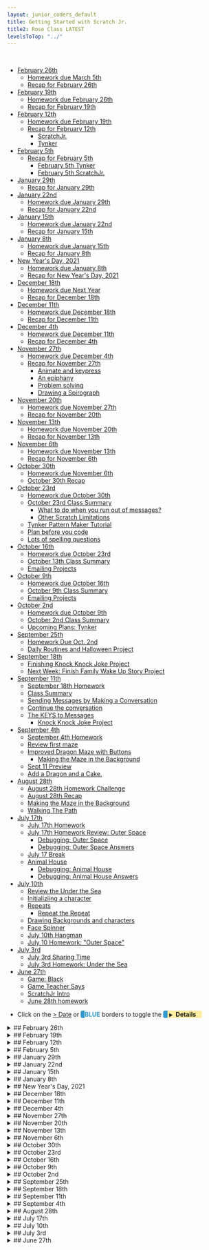 ```yaml
---
layout: junior_coders_default
title: Getting Started with Scratch Jr.
title2: Rose Class LATEST
levelsToTop: "../"
---
```


<!-- 
- [ ] Proceed to [Archives](./a_mon0500pm-Archives.html) 》 
- [ ] {: style="float: right;"}
- [ ] -->

<br clear="both">

<div id="toc">

* [February 26th](#february-26th)
  * [Homework due March 5th](#homework-due-march-5th)
  * [Recap for February 26th](#recap-for-february-26th)
* [February 19th](#february-19th)
  * [Homework due February 26th](#homework-due-february-26th)
  * [Recap for February 19th](#recap-for-february-19th)
* [February 12th](#february-12th)
  * [Homework due February 19th](#homework-due-february-19th)
  * [Recap for February 12th](#recap-for-february-12th)
    * [ScratchJr.](#scratchjr)
    * [Tynker](#tynker)
* [February 5th](#february-5th)
  * [Recap for February 5th](#recap-for-february-5th)
    * [February 5th Tynker](#february-5th-tynker)
    * [February 5th ScratchJr.](#february-5th-scratchjr)
* [January 29th](#january-29th)
  * [Recap for January 29th](#recap-for-january-29th)
* [January 22nd](#january-22nd)
  * [Homework due January 29th](#homework-due-january-29th)
  * [Recap for January 22nd](#recap-for-january-22nd)
* [January 15th](#january-15th)
  * [Homework due January 22nd](#homework-due-january-22nd)
  * [Recap for January 15th](#recap-for-january-15th)
* [January 8th](#january-8th)
  * [Homework due January 15th](#homework-due-january-15th)
  * [Recap for January 8th](#recap-for-january-8th)
* [New Year's Day, 2021](#new-years-day-2021)
  * [Homework due January 8th](#homework-due-january-8th)
  * [Recap for New Year's Day, 2021](#recap-for-new-years-day-2021)
* [December 18th](#december-18th)
  * [Homework due Next Year](#homework-due-next-year)
  * [Recap for December 18th](#recap-for-december-18th)
* [December 11th](#december-11th)
  * [Homework due December 18th](#homework-due-december-18th)
  * [Recap for December 11th](#recap-for-december-11th)
* [December 4th](#december-4th)
  * [Homework due December 11th](#homework-due-december-11th)
  * [Recap for December 4th](#recap-for-december-4th)
* [November 27th](#november-27th)
  * [Homework due December 4th](#homework-due-december-4th)
  * [Recap for November 27th](#recap-for-november-27th)
    * [Animate and keypress](#animate-and-keypress)
    * [An epiphany](#an-epiphany)
    * [Problem solving](#problem-solving)
    * [Drawing a Spirograph](#drawing-a-spirograph)
* [November 20th](#november-20th)
  * [Homework due November 27th](#homework-due-november-27th)
  * [Recap for November 20th](#recap-for-november-20th)
* [November 13th](#november-13th)
  * [Homework due November 20th](#homework-due-november-20th)
  * [Recap for November 13th](#recap-for-november-13th)
* [November 6th](#november-6th)
  * [Homework due November 13th](#homework-due-november-13th)
  * [Recap for November 6th](#recap-for-november-6th)
* [October 30th](#october-30th)
  * [Homework due November 6th](#homework-due-november-6th)
  * [October 30th Recap](#october-30th-recap)
* [October 23rd](#october-23rd)
  * [Homework due October 30th](#homework-due-october-30th)
  * [October 23rd Class Summary](#october-23rd-class-summary)
    * [What to do when you run out of messages?](#what-to-do-when-you-run-out-of-messages)
    * [Other Scratch Limitations](#other-scratch-limitations)
  * [Tynker Pattern Maker Tutorial](#tynker-pattern-maker-tutorial)
  * [Plan before you code](#plan-before-you-code)
  * [Lots of spelling questions](#lots-of-spelling-questions)
* [October 16th](#october-16th)
  * [Homework due October 23rd](#homework-due-october-23rd)
  * [October 13th Class Summary](#october-13th-class-summary)
  * [Emailing Projects](#emailing-projects)
* [October 9th](#october-9th)
  * [Homework due October 16th](#homework-due-october-16th)
  * [October 9th Class Summary](#october-9th-class-summary)
  * [Emailing Projects](#emailing-projects-1)
* [October 2nd](#october-2nd)
  * [Homework due October 9th](#homework-due-october-9th)
  * [October 2nd Class Summary](#october-2nd-class-summary)
  * [Upcoming Plans: Tynker](#upcoming-plans-tynker)
* [September 25th](#september-25th)
  * [Homework Due Oct. 2nd](#homework-due-oct-2nd)
  * [Daily Routines and Halloween Project](#daily-routines-and-halloween-project)
* [September 18th](#september-18th)
  * [Finishing Knock Knock Joke Project](#finishing-knock-knock-joke-project)
  * [Next Week: Finish Family Wake Up Story Project](#next-week-finish-family-wake-up-story-project)
* [September 11th](#september-11th)
  * [September 18th Homework](#september-18th-homework)
  * [Class Summary](#class-summary)
  * [Sending Messages by Making a Conversation](#sending-messages-by-making-a-conversation)
  * [Continue the conversation](#continue-the-conversation)
  * [The KEYS to Messages](#the-keys-to-messages)
    * [Knock Knock Joke Project](#knock-knock-joke-project)
* [September 4th](#september-4th)
  * [September 4th Homework](#september-4th-homework)
  * [Review first maze](#review-first-maze)
  * [Improved Dragon Maze with Buttons](#improved-dragon-maze-with-buttons)
    * [Making the Maze in the Background](#making-the-maze-in-the-background)
  * [Sept 11 Preview](#sept-11-preview)
  * [Add a Dragon and a Cake.](#add-a-dragon-and-a-cake)
* [August 28th](#august-28th)
  * [August 28th Homework Challenge](#august-28th-homework-challenge)
  * [August 28th Recap](#august-28th-recap)
  * [Making the Maze in the Background](#making-the-maze-in-the-background-1)
  * [Walking The Path](#walking-the-path)
* [July 17th](#july-17th)
  * [July 17th Homework](#july-17th-homework)
  * [July 17th Homework Review: Outer Space](#july-17th-homework-review-outer-space)
    * [Debugging: Outer Space](#debugging-outer-space)
    * [Debugging: Outer Space Answers](#debugging-outer-space-answers)
  * [July 17 Break](#july-17-break)
  * [Animal House](#animal-house)
    * [Debugging: Animal House](#debugging-animal-house)
    * [Debugging: Animal House Answers](#debugging-animal-house-answers)
* [July 10th](#july-10th)
  * [Review the Under the Sea](#review-the-under-the-sea)
  * [Initializiing a character](#initializiing-a-character)
  * [Repeats](#repeats)
    * [Repeat the Repeat](#repeat-the-repeat)
  * [Drawing Backgrounds and characters](#drawing-backgrounds-and-characters)
  * [Face Spinner](#face-spinner)
  * [July 10th Hangman](#july-10th-hangman)
  * [July 10 Homework: "Outer Space"](#july-10-homework-outer-space)
* [July 3rd](#july-3rd)
  * [July 3rd Sharing Time](#july-3rd-sharing-time)
  * [July 3rd Homework: Under the Sea](#july-3rd-homework-under-the-sea)
* [June 27th](#june-27th)
  * [Game: Black](#game-black)
  * [Game Teacher Says](#game-teacher-says)
  * [ScratchJr Intro](#scratchjr-intro)
  * [June 28th homework](#june-28th-homework)

</div>

-   Click on the [> Date]() or <span style="color: #3399cc;  border-left: 9px solid #3399cc!important;border-radius: 4px 4px; font-weight: bold">BLUE</span> borders to toggle the <span style="background-color:#ffeca0; border-left: 10px solid #3399cc !important;border-radius: 4px 4px;"><b> &nbsp;<span style="font-size: 70%">▶︎</span>&nbsp;&nbsp;Details&nbsp;&nbsp;&nbsp;&nbsp;</b></span> 

   
<details markdown=1>
<summary markdown=1>## February 26th
</summary>

## February 26th

### Homework due March 5th

Work on the Beach Candy Game

### Recap for February 26th

Today we focused on planning. As a group, the class came up with a project. 

<style>
ol li ul li ol {
    margin-bottom: 0px;
</style>
1. First we decided on the type fo project, a game. 
2. Setting: The beach
3. Story/Goal: Find and collect candy hidden in the sand.
4. Actors/Actions:
   * Protagonist(s) ("Good guys"): Sheep walks, jumps, digs, picks things up 
   * Antagonist(s) ("Bad guys"): 
      1. Insect attacks and bites 
      2. Skunk sprays 
   * Macguffins (sought-for items) 
      1. Good Candy give points: 
         * Lollipops
         * Chocolate
         * Gummy Bears
         * Cookies
         * Hi-chew
         * Hot Chocolate
      2. Bad Candy loses points, or send actor back to beginning. 
         * old shoes
         * old chocolate
         * smelly socks
         * smelly lollipop
         * coffee
{: style="margin-bottom: 0px;"}

The kids then started working on programming it. So far, the project is a simplified, modified version of the above.

ScratchJr.
  : The game was simplified for ScratchJr. For the protagonist, we used a little girl, for the antagonist, we used an Elephant, and for the MacGuffin we used starfish. In addition, we could only have one piece of candy on the screen.

In Scratch Jr. the kids also needed to make a way for the actor to move, so we learned how to create buttons that send messages, as we had done a few weeks ago.

From there, we use bump blocks on the starfish, so that when the girl touches the starfish, the start fish says something, and then we move to the next screen.

The project is underway and should be completed next week.

Tynker
  : In Tynker the focus was on choosing actors. 

Kids worked on making the characters the right size and placing them in various places.

Some kids started coding movement using **when key pressed** blocks

![Imgur](https://i.imgur.com/sLIBfBn.png)


After making the girl moved, the question was how to know if she had found the candy. The **touching?** block:

![Imgur](https://i.imgur.com/TMK8ey7.png)

can be used to send a message to the actor touched. (The break stops the motion of the girl.) Once the message touched is send, the good or bad candy can respond.

![Imgur](https://i.imgur.com/JubN3mw.png)

We will work on this next week.

</details>

<details markdown=1>
<summary markdown=1>## February 19th
</summary>

## February 19th

### Homework due February 26th

Keep working on your projects

### Recap for February 19th

ScratchJr.
  : Today in ScratchJr. we worked on the the 3 little pigs story. This involves all the skills we have been working on so far, especially sending messages and all the movement and control blocks.

I showed the kids the sample project, which was derived from a student project done last year.

![Imgur](https://i.imgur.com/MpHYbr7.gif){: .jsgif}

After a brief explanation, one student turned this out, with barely any help from me. 

![Imgur](https://i.imgur.com/HpMWoZk.gif){: .jsgif}

Impressive job!

The second part of the project was to retell any well-known story. One child asked how to make it appear as if a character were walking, and I showed her a simple trick of moving the background instead of the character to give the appearance of movement:

![Imgur](https://i.imgur.com/pgtMPZB.gif){: .jsgif}

Tynker
  : In Tynker one student continued a whirlwind tour of sample projects. She spent some time working with the characters in the Animation Board project, but it was a bit difficult, so she settled on the Underwater Arcade. 

<iframe width="100%" height="408" src="//www.tynker.com/ide/embedded?p=602f727721db5e499a719fd9&controls=true&autostart=false" frameborder="0" allowfullscreen></iframe>{: .jsgif}

In this project, her challenge was to make the fish move down. Unfortunately she had put the loop in the wrong place

![Imgur](https://i.imgur.com/nFhPH7E.png){: .jsgif}

but after some work she was able to debug it.

![Imgur](https://i.imgur.com/Y0Ck96Y.png){: .jsgif}

</details>


<details markdown=1>
<summary markdown=1>## February 12th
</summary>

## February 12th

### Homework due February 19th

Keep working on knock knock jokes.

### Recap for February 12th

Today I taught kids about [Knock Knock Jokes](../lessons/KnockKnockJokes.html) and [Bad Jokes](../lessons/JokesForBadJokes.html) 


#### ScratchJr.

For the ScratchJr. kids, I showed them this project, and then they worked to create it themselves. They then added their own screens with more jokes.

This is the joke I started with. Notice the color of the [**Send and Receive Blocks**{: style="color: darkgreen;background-color: yellow"}]. 

A: [**Green Flag**{: style="color: darkgreen;background-color: yellow"}] Knock Knock [**Send ORANGE**{: style="color: orange;background-color: yellow"}]
<br>B: [**Receive ORANGE**{: style="color: orange;background-color: yellow"}] Who's there? [**Send BLUE**{: style="color: blue;background-color: yellow"}]

A: [**Receive BLUE**{: style="color: blue;background-color: yellow"}] Wooden Shoe [**Send GREEN**{: style="color: green;background-color: yellow"}]
<br>B: [**Receive GREEN**{: style="color: green;background-color: yellow"}] Wooden Shoe who? [**Send PURPLE**{: style="color: purple;background-color: yellow"}]

A: [**Receive PURPLE**{: style="color: purple;background-color: yellow"}] Wooden Shoe like me to tell you another joke? 
<br />&nbsp;&nbsp;&nbsp;&nbsp;&nbsp;= *(Wouldn't you like me to tell you another joke?.)*

Here is what the code looks like for A in ScratchJr. 

![Knock Knock Jokes](https://i.imgur.com/KfBCiVd.jpg){: .jsgif}

And how it looks when running:

![Knock Knock Jokes ](https://i.imgur.com/rHDO8RZ.gif){: .jsgif}

#### Tynker 

For the tynker group, I did the same joke and basic project. We used different blocks though. Here is the first (Germy) actor's code:

![Imgur](https://i.imgur.com/tnZ34QJ.png){: .jsgif}

This is what the final project will look like.

<iframe width="100%" height="408" src="//www.tynker.com/ide/embedded?p=602608f13fa97e46070d6e5f&controls=true&autostart=false" frameborder="0" allowfullscreen></iframe>{: .jsgif}

The kids started working on it but it was a bit more difficult that in ScratchJr. We'll work on it some more next week.
</details>


<details markdown=1>
<summary markdown=1>## February 5th
</summary>

## February 5th

### Recap for February 5th

#### February 5th Tynker

Tutorials
  : One student started out on tutorials but then decided to try the cake decorating project. In the project there are various kinds of icing we can put on a cake. We walked through the code step by step together for the first few types of icing. She was very focused and learned a lot. By the time we were done she was able to code new icing by herself and her homework is to finish the project.

Fruit Frog
  : One student spent her time exploring various projects tutorials. Some of them needed explanation and I sat with her to show her what was involved. One of the projects she did was "Fruit Frog" where a frog prince eats fruit with its tongue. She changed the frog to a lizard, but had to add some code to make the lizard show up and be the right size.

![Imgur](https://i.imgur.com/Dfucwx2.png){: .jsgif}

<iframe width="100%" height="408" src="//www.tynker.com/ide/embedded?p=601cf9ba6b35d11ad000957e&controls=true&autostart=false" frameborder="0" allowfullscreen></iframe>
{: .jsgif}


"walking guy" Game
  : One student continued working on her "walking guy" Game. She needed a little help figuring out how to add a new character. She really enjoyed trying to make the fairy escape from all the villains.
  
#### February 5th ScratchJr. 

Race to the Finish
  : Today's ScratchJr. project was a variation of the race to the finish project. This served as a gentle introduction to using messages and making buttons. They both make a lot of progress but had a bit to finish for homework.
  
![Screen 1 of Race to the Finish](./scratchProjects/Images/Y1R25RaceToTheFinish/Story/Y1R25RacetotheFinish.gif "Screen 1 of Race to the Finish"){: .jsgif}

![Screen 2 of Race to the Finish](./scratchProjects/Images/Y1R25RaceToTheFinish/Game/Y1R25RacetotheFinishGame.gif "Screen 2 of Race to the Finish"){: .jsgif} 


</details>


<details markdown=1>
<summary markdown=1>## January 29th
</summary>

## January 29th


### Recap for January 29th

Technical problems

  : Today class was a bit hectic. Some students have been using new computers and some still have some technical problems with them, such as logging in a getting internet. We also had a trial student.

ScratchJr.
  : Today's project was an animate your name project. Kids did a great job with it. They added their own name or other word as characters and created movements with both the green flag and for touch actions.

{% include giphy.html link="https://media.giphy.com/media/2XTcSuvEVm8vnnax17/" %} 

{% include giphy.html link="https://media.giphy.com/media/DuIY2c4LLWB7OQZN4z/" %} 


Tutorials
  : Some students are still working on tutorials. Using loops is still challenging, so we worked together on that. 


Walking Guy
  : One student discovered how to make a basic Platformer game and explored making different characters.

Peep Nature Walk
  : A student came up with a story about going shopping Peep Nature Walk. Today she worked mostly on deciding the layouts and actors and she drew a basic background for the store and we ended at the point where we could begin adding this to her project.


</details>


<details markdown=1>
<summary markdown=1>## January 22nd
</summary>

## January 22nd

### Homework due January 29th

### Recap for January 22nd


ScratchJr.
  : We looked at some sample projects, and students copied and modified the projects.
  : For example, an aquarium with various fish that moved in various ways. The student worked carefully to make two characters move in sync. 
  : Another student used the touch block to make the player choose between two different levels. 

Cake Decorator
  : Student worked on a cake decorator project. This ```when actor clicked :: events hat ```{: .msb}  block selects the icing to put on the cake by changing the "stamper" costume. The student wanted to be able to unselect the icing, which involved a bit of complicated code. To get a little more understanding of if statements, the student continued working on some releavant Barbie tutorials.

![Imgur](https://i.imgur.com/qAkHe4F.png){: .jsgif}

Christmas Project
  : Work continued on the Christmas Project. The student learned how to make say blocks a little more interesting.

![Imgur](https://i.imgur.com/jM9OJIg.png){: .jsgif}

Peep Nature Walk
  : Another student explored a couple of projects. Then she worked a bit on the Peep nature walk project. She changed the appearance one on of the characters, and her homework is to make a plan to continue the story.

![Imgur](https://i.imgur.com/hEeM8SV.png){: .jsgif}

</details>

<details markdown=1>
<summary markdown=1>## January 15th
</summary>

## January 15th

### Homework due January 22nd

### Recap for January 15th

New Students and ScratchJr.
  : Two students joined our class today, and we continued with the introduction to ScratchJr from their trial lesson. We reviewed their homework project, and then did a basic review of the purple, green and orange blocks. At this point I challenged them to explore freely what they could do with the blocks they knew at this point, and this is their homework for next week. In class one project was notable for making three characters move together in unison and stopping at the edge of the screen. 

{% include giphy.html link="https://media.giphy.com/media/FiuZiSeoLwol7qoqY9/" %} 

Knock Knock Jokes
  : After doing many tutorials in Tynker, one girl started to work on a basic project, a knock knock joke project. She decided she wanted to change the stock actor the project came with, and got very excited at all the characters, especially the mermaids, that are available in the media library. After exploring this for a while she asked if we could make the Mermaid King's flippers move as if he were swimming. This is actually hard to do in Tynker, but I walked through the simple cut, paste, and rotate actions that are part of partially creating that effect. She also made some other modifications to the Mermaid King, like changing the color of his sword.

Tutorials
  : Lastly, another student worked independently on finishing up the Barbie Pets Tutorial, and continuing on a Christmas-themed project. She had a small question about one section of the tutorial, but eventually got it. The ability to work independently is a sign of increased confidence and mastery.



</details>


<details>
<summary>## January 8th
</summary>

## January 8th

### Homework due January 15th

Keep working on tutorials or projects

### Recap for January 8th


Kids were very motivated today, and worked hard.

Tutorials
  : Barbie tutorials are a lot of fun. One child worked very hard on a barbie pet tutorial. One challenge she had was understanding repeat blocks. Instead of walking then jumping then walking then jumping then walking then jumping, we can just repeat the walk-jump three times. I used some playing cards to map out the differences, and suddenly, "click", she got it. It's a big step, because loops are, of course, a central concept in coding. 
  
  : The student then went on to create a new project and created  characters. C
  
  : Another student also working through tutorials had some issues using the trackpad on her new computer. Using the trackpad is  probably worth a lesson, and maybe I will spend some time on it next week.

Making characters bigger. 
  : Several students asked about how to make Smaller too.  
  
Birthday card
  : Lastly, one student Lucy made a birthday card for her mom that came out really well. Based on a tutorial project, she changed the background, and the costumes of various characters, including drawing her own birthday present, and recording a birthday song. We also worked together to make the present hop along the bottom of the screen. We used some of the ideas from last class about x and y position to figure out where the present would glide to to make it look like it was jumping. This included working out how many times it would jump to get across the screen, and how to jump back to the other side. Of course, I made a **classic mistake** of forgetting that the x and y position change after each step, so I have to calculate the **relative** position, but the exercise was worth it. Here is the final project:

<iframe width="100%" height="408" src="//www.tynker.com/ide/embedded?p=5ff8069b2220644dd30ca6fa&controls=true&autostart=false" frameborder="0" allowfullscreen></iframe>

Here is the code for the jumping birthday present.

![jumping birthday present](https://i.imgur.com/3iEIdJq.jpg){: .jsgif}

</details>


<details>
<summary>## New Year's Day, 2021
</summary>

## New Year's Day, 2021

### Homework due January 8th

Keep working on your individual projects. 

### Recap for New Year's Day, 2021

Today, instead of working on individual projects, we worked on a basic tutorial that leads to a keyboard-based game. The tutorial focuses on:

x, y, and positive and negative numbers,
  : because these a core concepts, we spent a lot of time learning about the four quadrants, and how to tell where an actor or the mouse is.

"go to" versus "glide"
  : go to magically transports the actor to the new position, "glide" moves through the intervening space.


<iframe width="660" height="408" src="//www.tynker.com/ide/embedded?p=5fe9dd92fc762c07fc1acfd0&controls=true&autostart=false" frameborder="0" allowfullscreen></iframe>
{: .jsgif }

<https://www.tynker.com/play/block-heads-version-2-partially-completed/5fe9dd92fc762c07fc1acfd0-788525XlWhzbbxd4ml.IpdPRLJ3Xsk>


In the games, kids collect coins by moving or gliding the actor to places in different quadrants. Once they understood the concepts above, they have to code the correct blocks. The only way to collect some blocks is by gliding, and others they need "go to" for. They also have to work out which position is in which quadrant. 

At first, these mathematical ideas are a bit challenging, but once they could see how it played in a real game they really understood it, and were able to work out the correct blocks all by themselves. A job well done!!

</details>


<details>
<summary>## December 18th
</summary>

## December 18th

### Homework due Next Year

Keep working on your project and MAKE A PLAN!!!

### Recap for December 18th

Naturally the theme this week was Christmas. We learned how to use google to find good images, this time of a bed fit for a princess. After finding a magnificent example, we learned how to import it into our project, and began our plan out what the story would be. 

<iframe width="660" height="408" src="//www.tynker.com/ide/embedded?p=5fdc68d5bf47275f677baa24&controls=true&autostart=false" frameborder="0" allowfullscreen></iframe>
{: .jsgif }

The other student thought about her story. She had a basic story. This is enough to start with. 

Next time I will try to talk more about planning: 

Who are the characters?
  : Give them names

What do they look like? 
  : Color, shape, size, clothes, and so on

What clothes and expression do they have?
  : Make a rough drawing.
  : Will you use a drawing, the character builder, a photograph?

What objects are there? 
  : Again, draw them. Even a simple drawing is enough.

What is the stage or other locations?
  : You will need one stage costume for each

What happens? How will you show this action?
  : Movement, color, shape, size, sound?

Who says what, in what order? 
  : When do they say it?

Who moves and where?
  : When, why? How will you show it?

</details>


<details>
<summary>## December 11th
</summary>

## December 11th

### Homework due December 18th

Complete the Barbie Tutorial

### Recap for December 11th

Only one student today. We worked mostly on mastering the Image Editor. The stamp tool and paint bucket tools were especially fun. 

![cupcake](https://i.imgur.com/Pwd7hb5.jpg){: .jsgif}

These tools are sometimes not intuitive, and can react slowly or inconsistently. It takes some practice to be able to use them to get desired results, and sometimes the best way to learn is just experiment with it. I also demonstrated how to make a basic animation from several images in sequence. 

After that the student started in on the Barbie Hour of Code project that just became available on Tynker this month. The project is easy but cute, and the student seemed to enjoy it and be able to do it without much assistance despite a difference in language. The final part was left as homework.

We finished up with a few games of hangman. Even if kids have some English proficiency, if they learned English as a second language some basic skills such as vocabulary, writing characters correctly, pronunciation,  or spelling tricks can have gaps, and the way we play hangman is modified to help support these. 

</details>

<details>
<summary>## December 4th
</summary>

## December 4th

### Homework due December 11th

The homework is keep revising your projects. What happens when you press a key? What happens when you click a character? Can you use random numbers to make it interesting?


### Recap for December 4th


Today kids worked mostly on their own projects. 

1. **Animating a story with key presses**

The when key pressed block makes something happen when a key is pressed.

When the right arrow key is pressed, the character moves right. 


![when up arrow pressed](https://i.imgur.com/Lxd4eMv.png)
{: .jsgif}


We used this to make the character do different animations (dance, attack, fall down) when the key was pressed. This allowed the character to act out a story by pressing different keys. 

2. **When actor clicked**

Another way to make things happen is when the actor is clicked. In this project, clicking the 2nd robot makes him jump up. For next week, make him come down, and make the other actors move as well.


![when actor clicked](https://i.imgur.com/CT2uXrk.png)
{: .jsgif}

3. **Funny Circles**

Continuing on the idea of drawing circles, one student played with changing the pen color and pen size using random values. This created some cool effects.

![when making funny circles](https://i.imgur.com/M9MczGH.png)
{: .jsgif}

</details>


<details>
<summary>## November 27th

</summary>

## November 27th


### Homework due December 4th

Students received individual assignments such as plan out your story, or keep working on adding keypress actions, or keep paying with the spirograph.

### Recap for November 27th

#### Animate and keypress

Starting with last week's move and animate project, we worked on understanding some basic blocks: 

* Making character move with keypress. This included how to use the animate button.

![using keys](https://i.imgur.com/iBrDpPn.png)
{: .jsgif}

* Using the move by block to move a character around the screen. We worked understanding what the x and y values should be:

![moveby and animate](https://i.imgur.com/OCGGgOm.png)
{: .jsgif}

For example, to move 300 steps in various directions:

Up
: y=300

Down
: y=300

Left
: x=-300

Right
: x=300

#### An epiphany

Using animate was a lot of fun. For one student, after a bit of experimentation there was a bit of an epiphany: the various actions became a mini story. Another character was added, more fun with the character editor. The challenge for next week will be to put all these actions together in sequence to tell the story. 

#### Problem solving 

A bit of problem solving: The character is facing in wrong direction at first. 

Answer:

![point in direction](https://i.imgur.com/qaxUrIt.png)
{: .jsgif}

#### Drawing a Spirograph

Another student began working on variations of a spirograph. This shows some stages of what we did.

<iframe width="660" height="408" src="//www.tynker.com/ide/embedded?p=5fc13992f06e0306d63a6115&controls=false&autostart=false" frameborder="0" allowfullscreen></iframe>
{: .jsgif}


The key blocks are a repeat loop and a turn. We then varied this by changing the color to make a rainbow, and then by adding some random values. We explored varying the values and seeing what happened. For example:

![randomized circle
](https://i.imgur.com/KaSBt6U.png)


or:

![another randomized circle](https://i.imgur.com/VHsbOwk.png)


</details>


<details>
<summary>## November 20th
</summary>

## November 20th

### Homework due November 27th

Keep working on your flying project.

### Recap for November 20th

Today we worked on our first Tynker Project together. A lot of time was learning to navigate Tynker, such as finding the dashboard, opening projects, and so on.

We learned how to share projects with each other and sending messages to each other. I used this to send a student some blocks to use in her projects. In addition to being fun, this is a handy way for me to be able to help students with their projects in real time.


You can sees what the project will be on the first screen of this video:

<iframe width="660" height="408" src="//www.tynker.com/ide/embedded?p=5fb857b532cb6a2dcb3be2f7&controls=false&autostart=false" frameborder="0" allowfullscreen></iframe>
{: .jsgif}

[Direct link (be sure to **login** and save)](https://www.tynker.com/ide/?p=5fb857b532cb6a2dcb3be2f7)

We use this block set to move the character around:

![](https://i.imgur.com/c9PFvn9.png)
{: .jsgif}

The move by block do the motion, the animate and wait blocks animate the character. The wait for blocks are required. They also make sure the movement finishes before the next one is done.

Next week we might use functions and ask blocks to make the project more interesting. See Level 2 to see how it could work.

</details>

<details>
<summary>## November 13th
</summary>

## November 13th

### Homework due November 20th

Play in Tynker and get used to the interface. 

### Recap for November 13th
Today we worked on a final ScratchJr. project. We made a basic video game, that involved the idea of a hero, and obstacle, and a collision. These concepts will help us in Tynker.

The project was very simple: 

* A moving obstacle and code for its movement. At first the character just moved in one direction, but then we added crazy movements. This is the fun part of the project. 
* A main character the player controls
* Buttons to control the main character. As above we made the movements a bit crazy and unpredictable.
* Code to say what happens when character and obstacle collide, like playing a sound. What kind of game it is depends on this. Maybe the goal is to hit the obstacle, or maybe it is to avoid the obstacle.

The kids went through it like pros! 

Then we moved onto Tynker as a class. My main goal was to give an overview of the interface (the UX). The key point was to get everyone to find the classroom page so they could see the tutorials and class assignments. We also covered how to:

* Open a project
* Give a project a name
* Change a character's appearance
* Share a project in the stream. 

This was a quick overview, but this will become second nature soon enough. 

</details>

<details>
<summary>## November 6th
</summary>

## November 6th

### Homework due November 13th

The homework is continue what you can. If you are starting Tynker, I suggest doing the "Programming 100" and "Barbie" activities that you can see by choosing "Friday and Monday Tynker Class" on your dashboard. [This link may go there directly](https://www.tynker.com/dashboard/student/#/my-classes/). 

### Recap for November 6th

This week we finished the outstanding ScratchJr Projects. I have been impressed with how diligent and patient the kids have been. 

By the end of the class all the students were ready to or had started on Tynker. Kids are mostly able to do the exercises but need some help reading and understanding the instructions at first. Also, there were some technical difficulties with Tynker related to scrolling on certain ipads, though some don't have the problem. This is a problem on Tynker's end that I need to troubleshoot. 

For this reason, next week, instead of working individually, we will work as a group on doing the tutorials. 

Tynker has pros and cons. The pros are that:

* The quality of the graphics is much better.
* It has capabilities that scratch and scratch junior doesn't have, such are ready-made tools for Mario type and other games. 
* This means students can make more satisfying and realistic games and projects.
* It still has all the capabilities tha scratch/scratchjr have
* I can follow student progress more easily, including giving help in real | times: 1

Some of the cons:

* A bit of a learning curve. It is a new interface, and is less visual than scratchjr.
* Not as well documented. The positive view is that this encourages experimentation.
* Some bugs, quirks, and compatibility issues. In the long run these should be minor problems (I hope).

Since this is a transition, there will be some bumps, but I am confident about the end goal of the journey. Hang in there!!


</details>


<details>
<summary>## October 30th
</summary>

## October 30th

### Homework due November 6th

The homework this week is have fun! Play with ScratchJr. or Tynker and see if you can discover new things. 

### October 30th Recap

Only two kids today. At first they continued working on ScratchJr. As per last week, we ran up against some of the limitations of scratch, and got a chance to work on problem solving strategies. 

For example, sometimes we end up with parallel actions both having send message blocks. This can make the action jerky because the message is sent twice.

![](https://i.imgur.com/O8xdpS4.jpg){: height="200px" style="width:auto!important" .jsgif }

We discovered using only one message block on the longest one let the program run smoothly.

![](https://i.imgur.com/GXR3d6t.jpg){: height="200px" style="width:auto!important" .jsgif }

Also, what can we do when the text in a text bubble has too many characters? We worked through how to figure out how many characters the bubble can hold and how to split it up into separate messages. 

Sometimes students get frustrated when things don't work as quickly or the way they expect. The limitation could be in the software or in the hardware, like a touch screen or mouse not working the way we would like. But having problem solving strategies can give students some control over the situation and help build patience and reduce frustration. 

I offered Tynker as an option for the kids, which doesn't have some of ScratchJr.'s limitations. One student took me up on it and made great progress on the tutorials. I always encourage students to go at their own pace and follow their own interests. The other student decided she wasn't ready yet. I could see she felt comfortable with the decision, and I think when she is ready she will try it. 

</details>


<details>
<summary>## October 23rd
</summary>

## October 23rd

### Homework due October 30th

Continue working on projects. Keep up the good work.

### October 23rd Class Summary 

Everyone was hard at work on finishing projects in ScratchJr. this week. 

#### What to do when you run out of messages?

One limitation in ScratchJr. is that there are only 6 message colors available per scene. Sometimes however, you want more, which is what happened in one project. The trick to solving it is to create a **duplicate scene** that picks up where the old one left off. 

1. create a new scene 
2. copy the background of the previous scene 
3. copy the characters from the last position of the old scene 
4. move them to their last position using the grid 
5. switch to the new scene after the last action in the old scene


#### Other Scratch Limitations 

  1. The canvas is too small

Drawing in the character/background editor is difficult in ScratchJr. One trick that helps is using a two finger gesture to expand and contract the canvas so you can draw in details. 

  2. Copying shapes

Another limitation a student faced today was that the editor can copy shapes, but sometimes the copy ends up too close to the original and they get merged. There is no workaround for this other than redrawing the shape to copy it.


  2. Too many characters

It also turns out that scratchJr. gets very slow when a scene goes on for too long. Another good reason to use the duplicate scene trick.

### Tynker Pattern Maker Tutorial

Another student worked in Tynker, which doesn't have these limitations. She asked for a little help with the Pattern Maker Tutorial that involved drawing shapes like stars and squares.

![Pattern maker](https://www.tynker.com/image/support/course-puzzle-answer-keys/p100/Trailblazer%201%20Puzzle%203%20Solution.jpg)

* Repeat blocks

One requirement of the tutorial is to use repeat blocks. I showed her how to write out all the actions she plans to do to find out which actions have to be repeated and how many times. 

* Geometry and Angles

Using the grid the student has to figure out how far to walk along each edge. She also had to learn how angles work so that the character can turn the right amount. For a square the character turns 90 degrees, but for other shapes the angles is not so easy to guess, so a bit of trial and error was involved. This is good practice. Also, since the available angles were limited, she had to combine several turns to get to the right angle. 

### Plan before you code 

Students tend to want to jump right in on coding once they have an idea, but if an idea is complicated enough they need a little help planning out what is going to happen before trying to code it. This is counterintuitive, so students often need a reminder to take this step. Planning her activity before she coded it also helped her overcome a bit of "coders block" when she was starting out.

### Lots of spelling questions 

In addition to coding, there were a lot of spelling questions this week. The kids seemed to be enjoying learning English as well as coding. 

</details>


<details>
<summary>## October 16th
</summary>

## October 16th

### Homework due October 23rd

The homework is to continue to work on unfinished projects, especially The Halloween ("Use all the blocks") Project. Remember, the Halloween project must use each ScratchJr. blocks at least once. 

### October 13th Class Summary

As per last week, students continued working through the Family Conversation and Halloween Projects. 

Students starting a new project spent time designing each screen and the characters and actions in it on paper first, before coding. This usually saves a lot of time and makes coding smoother. It also helps them understand how their project will be experienced by the user. 

Kids like to be able to record sounds as part of their videos. But a common problem with this is that it is hard to tell who is speaking, so another theme in today's class was getting kids to think about this. Common solutions kids are using are:

* Have a text balloon open at the same time 
* Have the character move as they speak 
* Have an object move in a way that shows teh action, for example having actors pass a ball

We also did some problem solving to overcome some of scratchJr.'s limitations. With a little imagination we were able to make a character seem like they had turned around by editing their character's hair appropriately. 

### Emailing Projects

Thank you for emailing me projects. Please be sure your ScratchJr. app is up to date, as there was a bug in a recent version that prevented files from being opened.


</details>

<details>
<summary>## October 9th
</summary>

## October 9th


### Homework due October 16th

The homework is to continue to work on unfinished projects, especially The Halloween ("Use all the blocks") Project. 

### October 9th Class Summary

Today, students were mostly at different stages of our progress, working towards completing the Halloween Project. 

One child was reworking her Family Conversation Project, which helped her reinforce the idea of sending messages and parallel actions. In this case that meant planning out simultaneous text to the recorded sounds as the characters spoke. 

Another student worked first on pre-planning her Halloween project and once we reviewed her outline,  she began programming it.

Another student was well along on the Halloween project, but continued to add more to the story.

Meanwhile, another student has moved on to Scratch, and completed the Pong tutorial. 

### Emailing Projects

As I mentioned in person, it would be helpful to me if students could email me projects they complete or are working on so I can review them and get a better sense of their progress and the support they need. I did a brief review with students of how to do this in ScratchJr, though the final step (complete the email) requires adult help. Full details of how to do this are available here: <https://www.scratchjr.org/learn/tips/share-projects>. The email to use is [teacher@kyotolesson.com](mailto:teacher@kyotolesson.com).


</details>

<details>
<summary>## October 2nd
</summary>

## October 2nd

### Homework due October 9th

The homework is to continue to work on unfinished projects, specifically The Family Conversation and Halloween ("Use all the blocks") Projects. 

### October 2nd Class Summary

Students continued to work on unfinished projects. 

One student has a small bug in her Family Conversation. Her characters were not speaking in the correct order. This gave her a good experience at debugging and carefully working through the code and message logic (with help) to find the source of the problem. 

Another student worked on adding simultaneous text to the recorded sounds the character spoke.

Students also learned that since ScratchJr limits each character to 5 recorded sounds, it is better to record continuous recordings as one. This is a kind of "refactoring" that comes up often in programming as the limits of a given framework are reached. 

### Upcoming Plans: Tynker

All the students in this class are familiar with all the ScratchJr blocks. Once they finished with these or a few more projects, I think we will actually be ready to move onto Scratch. In fact, I am considering moving to an improved version of Scratch I recently discovered called "Tynker". Tynker is almost identical to Scratch, but also has some improvements. It has additional blocks that are easier to understand. It has better images and drawing. 

It also allows me to observe and collaborate with students as they work in real time. As a result, it is easier to give students individual support, especially for kids who are at different levels. It is easier to create tutorials and exercises. 

Tynker is web-based and does not require installation of software. In addition, it is similar enough to Scratch that learning one effectively allows you to use the other. 

One advanced student did a trial run of Tynker with me this class and gave a favorable review. 

One issue is that students need at least a keyboard, and perhaps a mouse to use it fully. I mentioned this to parents, but please let me know if you any questions about requirements for your situation. Tynker is free to use, though it also offers (and sells somewhat aggressively) paid upgrades, which I don't plan to use in this class. They are not necessary at this point and have the potential at this point to be distracting rather than enlightening. Tynker, like Scratch and ScratchJr, does have some bugs and quirks, but so far none has been critical.

You do not need to sign up, as I have created accounts for the students already, and will provide login information at the right time.


</details>



<details>
<summary>## September 25th
</summary>

## September 25th

### Homework Due Oct. 2nd

The homework is to make a Halloween project using every single block. 

### Daily Routines and Halloween Project

Today we had only one student. The student made a wonderful series of projects devoted to daily routines, such as playing soccer and going to school. The projects showed great mastery of how to:

* send and receive messages*
* create new characters and objects using the picture editor and how to 
* weave these together to tell a story.

</details>


<details>
<summary>## September 18th
</summary>

## September 18th


We started coding this screen in class. 
* For example, in my version:
  1. the mother (father) enters the bedroom 
  2. She tell the daughters to get up (using messages). 
  3. They each reply in turn.


If students finish screen 1, they can continue to the next few screens (see [Next Week: Finish Family Wake Up Story Project](#next-week-finish-family-wake-up-story-project) below)

### Finishing Knock Knock Joke Project

We finished the Knock Knock Joke Project. Some kids still are getting the hang of sending and receiving messages, but in the end they were all able to make the project work. 

As an added challenge for those that finished early, I had them copy the same code, but in parallel

![](https://i.imgur.com/KfBCiVd.jpg)

This clever trick allows many actions to be performed together at the same time instead of one after the other.

### Next Week: Finish Family Wake Up Story Project

To reinforce the idea of sending messages, our next project was the Family Wake Up Story.

Screen 1 (in the homework above) introduces the family.

Screen 2. The daughters loved to sing.

* This could be done in many ways.
* For example, the daughters could take turns singing.
* Or they could sing together. 
* Or Sing and Dance.

Screen 3. One day there was a storm. Their house got broken.

Screen 4 is for you to end the story the way you would like.



</details>


<details>
<summary>## September 11th
</summary>

## September 11th

### September 18th Homework 

The homework for next week is to continue the Knock Knock Joke Project, by adding the joke below. The Receiving block has to match the color of the Sending block before it. Making these colors **match** is the main point of the exercise.


A: [**Green Flag**{: style="color: darkgreen;background-color: yellow"}] Knock Knock [**Send ORANGE**{: style="color: orange;background-color: yellow"}]
<br>B: [**Receive ORANGE**{: style="color: orange;background-color: yellow"}] Who's there? [**Send BLUE**{: style="color: blue;background-color: yellow"}]

A: [**Receive BLUE**{: style="color: blue;background-color: yellow"}] Ice Cream soda [**Send GREEN**{: style="color: green;background-color: yellow"}]
<br>B: [**Receive GREEN**{: style="color: green;background-color: yellow"}] Ice Cream soda who? [**Send PURPLE**{: style="color: purple;background-color: yellow"}]

A: [**Receive PURPLE**{: style="color: purple;background-color: yellow"}] Ice Cream so the other people can hear me. 
<br />&nbsp;&nbsp;&nbsp;&nbsp;&nbsp;= *(I scream so the other people can hear me.)*


### Class Summary

The class went well. Below is a summary of what we covered.


### Sending Messages by Making a Conversation

The main topic today was how to send a message and receive a message to start a conversation.

-   First, Fairy says something and then [**Sends**{: style="color: orange;background-color: yellow"}] (an orange) message

![Fairy Sends Message](images/2020-04-20/sendMessageFromFairy.jpg "Fairy Sends Message")

-   The Frog [**Receives**{: style="color: orange;background-color: yellow"}] it (**SAME COLOR**) and responds

![Frog Receives Message](images/2020-04-20/FrogReceivesMessageAndResponds.jpg "Frog Receives Message")

Key Point:
: The **color**  of the [**Receive**{: style="color: orange;background-color: yellow"}] on the Frog matches the color of the [**Send**{: style="color: orange;background-color: yellow"}] before it on the Fairy.

### Continue the conversation

We also talked about how to make a longer conversation:

1. As before, the Fairy starts (speaks and sends ORANGE message. You need to connect it!)
   ![Um Froggie](images/2020-04-20/umFroggie.jpg "Um Froggie")
1. Froggie replies
   ![alt-text](images/2020-04-20/yesFairy.jpg "Hover text")
1. Then Sends a New RED Message (remember to connect it!)
   ![alt-text](images/2020-04-20/sendRedMessage.jpg "Hover text")
1. Fairy receives the **red** message. Says something. Then she continues by sending a YELLOW message back to Froggie (connect it).
   ![alt-text](images/2020-04-20/thisIsNotAForest.jpg "Hover text")
1. What color message does Froggie Receive?

### The KEYS to Messages

-   Each message has 2 parts, sending and receiving.
-   They have to be the SAME color! (did I mention that?)
-   One character sends. The other receives, and acts.
-   They can send a new message back....

#### Knock Knock Joke Project

We made a Knock knock Joke project. The joke is below. Notice the color of the [**Send and Receive Blocks**{: style="color: darkgreen;background-color: yellow"}]. 

A: [**Green Flag**{: style="color: darkgreen;background-color: yellow"}] Knock Knock [**Send ORANGE**{: style="color: orange;background-color: yellow"}]
<br>B: [**Receive ORANGE**{: style="color: orange;background-color: yellow"}] Who's there? [**Send BLUE**{: style="color: blue;background-color: yellow"}]

A: [**Receive BLUE**{: style="color: blue;background-color: yellow"}] Wooden Shoe [**Send GREEN**{: style="color: green;background-color: yellow"}]
<br>B: [**Receive GREEN**{: style="color: green;background-color: yellow"}] Wooden Shoe who? [**Send PURPLE**{: style="color: purple;background-color: yellow"}]

A: [**Receive PURPLE**{: style="color: purple;background-color: yellow"}] Wooden Shoe like me to tell you another joke? 
<br />&nbsp;&nbsp;&nbsp;&nbsp;&nbsp;= *(Wouldn't you like me to tell you another joke?.)*


</details>

<details>
<summary>## September 4th 
</summary>

## September 4th 



### September 4th Homework

The homework for this class is to continue working on the Dragon Maze with Buttons (see below). The homework is to make 4 buttons, one for each direction. Then add the cake and dragon, like last week.


### Review first maze

As a class, we revised last week's homework project.
* We moved the cake and added a dragon.
* If we touch cake the the dragon disappears. 



Here is an  example with pictures. This example has some things we didn't do in class. You can ignore them. We will go over it in class next week.

1.  Cake sends a message using a yellow "bump" block. (In the example, cake also receives the **same** green message, and says goodbye to the dragon)

![Cake sends a message to the dragon](../class_notes_lessons/images/2020-04-13/Screen%20Shot%202020-04-14%20at%2011.58.43%20AM.png){:height="59px"}

2. Dragon gets the message and disappears. (In the picture, the dragon waits, gets bigger, says something, gets smaller, says something, and then, **finally disappears**..)

![Dragon gets the message](../class_notes_lessons/images/2020-04-13/Screen%20Shot%202020-04-14%20at%2011.58.51%20AM.png){:height="59px"}


3. A receive block on the cat makes the cat step off the cake (no picture, sorry)

### Improved Dragon Maze with Buttons

We next improved the above project using buttons to control the cat. 

#### Making the Maze in the Background

First we made the maze in the background. The maze is a bunch of "squares" with "openings" cut out. 

See the images below, but the steps we did in class are:


1. Draw the maze. Make the maze "square"

{% include giphy.html link="https://media.giphy.com/media/h5pP1wMLfQugZxf7Ny/" %} 

1. Color the background. This is just for fun.

{% include giphy.html link="https://media.giphy.com/media/dXdU0SxHG5BYonm3aA/" %} 

1. Draw buttons. 

{% include giphy.html link="https://media.giphy.com/media/ZAwboqCd8zB5iUW6ok/" %} 

1. The buttons send messages to the cat to make it move. 


{% include giphy.html link="https://media.giphy.com/media/cho8wnCflgTUChuDSF/" %} 


### Sept 11 Preview

Messages are very important in ScratchJr.. Next week we will use "messages" to make conversations between characters.

### Add a Dragon and a Cake.

Add a dragon and a cake as in the original project. 

</details>




<details>
<summary>## August 28th
</summary>

## August 28th

### August 28th Homework Challenge

The homework for next week is to make a maze like the one we did today, except it has two exits and two cakes. Can you stop to eat one cake and then move on to the other. This might be challenging, so don't despair. If it is difficult, just do your best. 

Next week will use that to send messages and make dragon mazes. 

### August 28th Recap

Today we worked on Simple Mazes. Skills we practiced included:

-   Drawing lines
-   Removing "dots" to make the lines straight
-   Moving dots to change the shape, direction, and position of the line
-   Using the blue blocks to make the characters move
-   Adding New Characters
-   Adding New Screens
-   Moving from one screen to the next

### Making the Maze in the Background

1. First click the select arrow and then click a line.
2. The line will appear with dots.
3. Click on a dot to remove it.
4. Remove all the dots except 2 to make a perfectly straight line.
5. Drag the dots to modify the path of the line.
6. Using a series of lines, make a maze in the background.

### Walking The Path

1. Use the blue movement blocks to make the character walk the along or within the lines.
2. When the character reaches the end they said "Victory"
3. Add a cake at the end of the path.
4. Then, using yellow "bump" blocks, when the character touches the cake, the cake disappears.
5. Add another screen.
6. Go back to original screen and using a red block make screen change when cake disappears.
7. Design a 2nd screen like the first, with a different maze.
8. Have it loop back to the first screen



</details>

<details>
<summary>## July 17th
</summary>

## July 17th

### July 17th Homework

The homework for next class is:

1. Finish the Animal House Project
2. Do the Outer Space and Animal debugging exercises above.

Below is a summary of what we did in class.

### July 17th Homework Review: Outer Space

We reviewed and developed the [Outer Space project](./scratchProjects/Y1R17Outerspace.sjr). Kids watched the project run and tried to make their own similar code. One key idea was **having two or more actions happen at the same time**. For example, click the astronaut link below, and you can see the astronaut does 3 actions at the same time:

1. He turns,
2. moves up, and
3. shrinks then disappears.

This creates the effect of him spinning off into space and disappearing. This trick is very important in ScratchJr.

{% include niceimage-galleryNoTableweserveGifsNoLink.html folder="/scratchProjects/Y1R17Outerspace/" %}

#### Debugging: Outer Space

Here are some problems to solve:

{% include niceimage-galleryNoTableweserveGifsNoLink.html folder="/scratchProjects/Y1R17OuterspaceDebugging/" %}

1. Why doesn’t the sun spin when pressed?
2. Why does the alien stay in the air and not hop back down?
3. Why doesn’t the shooting star hide after it shrinks?
4. Why doesn’t the astronaut fly up when pressed?

<details>
<summary>#### Debugging: Outer Space Answers
</summary>

#### Debugging: Outer Space Answers

1. It needs the start on tap trigger
2. The move up block needs to be replaced with a hop block
3. The show block needs to be replaced with a hide block
4. The number (parameter) on the move up block needs to be greater than 0

</details>

### July 17 Break

We played Hangman during the break, and it was a lot of fun. For a change, the kids worked together to choose a word ("Doctor") that I had to guess. They almost stumped me!

### Animal House

We then moved to making characters talk, either by recording sounds, or adding text bubbles. Our model was the Animal House Project from BootUp.

{% include youtubelazy.html  videoID="ie-PcCGplu4" %}

The kids worked on their own version of the project, and the homework was to finish the project.

#### Debugging: Animal House

Here are some debugging exercises.

{% include niceimage-galleryNoTableweserveGifsNoLink.html folder="/scratchProjects/Y1R18AnimalhouseDebugging/" %}

1. Why does the barn get bigger and not bigger, then smaller?

2. Why does the chicken play a pop sound and not the recorded sound?

3. Why does the horse play the same recording twice instead of two different recordings?

<details>
<summary>#### Debugging: Animal House Answers
</summary>

#### Debugging: Animal House Answers

1. The second grow block should be a shrink block

2. The pop block sound be a play recorded sound block

3. The second play recorded sound block should have a number 2 and not a number 1

</details>

</details>

<details>
<summary>## July 10th
</summary>

## July 10th

### Review the Under the Sea

We reviewed the homework projects. The original Under teh Sea project can be [downloaded here](./scratchProjects/Y1Q15UndertheSea.sjr).

### Initializiing a character

To set the initial position, visibility, or size of a character:

-   **manually** change the position of the character.

![Initial Position](./images/2020-07-10/20200710InitialPosition.gif)

Note in the gif above, if I use a block to change the position, it returns when I press the return button. If I manually move it, it stays.

-   **manually** change the visibility

![Initial Position](./images/2020-07-10/20200710Invisble.gif)

-   **manually** change the size

![Size](./images/2020-07-10/20200710Size.gif)

This is useful if you want a character to start off small, or in a certain position.

-   Rotation **doesn't work**

![Rotation](./images/2020-07-10/20200710Rotation.gif)

### Repeats

#### Repeat the Repeat

I briefly discussed repeats within repeats:

1. Put some actions in a repeat block.
2. Add something to that, and put that in a repeat block
3. Repeat step 2

Not so interesting at this point.

### Drawing Backgrounds and characters

We reviewed the Drawing Editor to:

-   Create circles, squares, and lines
-   Use different thicknesses
-   Fill in drawings
-   Move drawings
-   Change the shape of blocks
-   Delete drawings

### Face Spinner

{% include youtubelazy.html  videoID="4r-WH7c5w0M" %}

[Download here](./scratchProjects/Y1R16Fidgetspinner.sjr)

To practice using the editor, the kids reverse engineered the project above, but then, for fun, we put each other's pictures in the circles to make cool **Face Spinner**.

Then they made the spinner spin. As a challenge, I proposed making the spinner go fast at first and slower later. Most kids did it this way:

![Rotation](./images/2020-07-10/20200710Fidget.png){: height~"200px"}

### July 10th Hangman

At the end we had a little time left and we played Hangman. For some kids it was their first time playing this classic children's spelling game!

### July 10 Homework: "Outer Space"

{% include youtubelazy.html  videoID="EQ8FqqIM_Rc" %}

The homework is to try to make this project just from watching the video. The stars and sun are just like we did in class. The Green Cat is a little different and you might have to think about it. The Astronaut is a new trick we will learn next time!

</details>

<details>
<summary>## July 3rd
</summary>

## July 3rd

This week we continued working on learning basic ScratchJr Blocks.

### July 3rd Sharing Time

The kids shared the work they had done by themselves during the week. Kids learned a lot.

Children explored using the various motion blocks to create interesting dances. They created their own versions of projects similar to the following Bootup Projects:

1.  Dance Alone

{% include youtubelazy.html  videoID="XO9bv2Oz_68" %}

2. Can't Stop Dancing

Uses repeat block to repeat motion

{% include youtubelazy.html  videoID="ZPgbWqX4Nog" %}

3.  Dance Party: several sprites perform at the same time.

{% include youtubelazy.html  videoID="YsS21mU9Nxg" %}

[Download](./scratchProjects/Y1Q13DanceParty.sjr)

4. Starry Night; Putting it all together

{% include youtubelazy.html  videoID="kxQGuTWfXx0" %}

[Starry Night from Bootup](./scratchProjects/Y1Q14StarryNight.sjr)

### July 3rd Homework: Under the Sea

The homework was to create a project like the following.

{% include youtubelazy.html  videoID="bleXofsQjzw" %}

</details>

<details>
<summary>## June 27th
</summary>

## June 27th

### Game: Black

We played the game called [Black](../lessons/gameBlack.html). The game teachers kids several concepts related to coding, including making choices, thinking about future steps, and logical reasoning.

### Game Teacher Says

We played the [Teacher Says](../lessons/TeacherSays.md) game. This game helps us learn each other's name, as well as teaching about sequencing event and following instructions.

### ScratchJr Intro

I did a simple introduction to the ScratchJr. interface. We covered:

-   The home button
-   The green flag/start block
-   The settings
-   The blue motion buttons
-   The purple size buttons
-   The say nd record buttons

We also talked about the image interface:

-   Changing the color of elements
-   Undoing actions

Kids then spent some time experimenting with these. Kids shared their "discoveries".

We will review all these again next class.

![scratchjrinterface](./images/jc_a_001_scratchjrinterface.jpg)

### June 28th homework

The homework is for kids to teach parents how to play [Black](../lessons/gameBlack.html).

Also kids should play with ScratchJr and try to discover new things about how it works.

</details>
